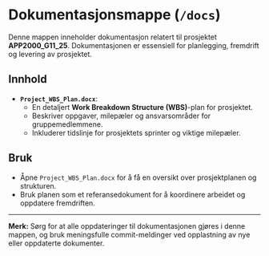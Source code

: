 # Dokumentasjonsmappe (`/docs`)

Denne mappen inneholder dokumentasjon relatert til prosjektet **APP2000_G11_25**. Dokumentasjonen er essensiell for planlegging, fremdrift og levering av prosjektet.

## Innhold
- **`Project_WBS_Plan.docx`**: 
  - En detaljert **Work Breakdown Structure (WBS)**-plan for prosjektet.
  - Beskriver oppgaver, milepæler og ansvarsområder for gruppemedlemmene.
  - Inkluderer tidslinje for prosjektets sprinter og viktige milepæler.

## Bruk
- Åpne `Project_WBS_Plan.docx` for å få en oversikt over prosjektplanen og strukturen.
- Bruk planen som et referansedokument for å koordinere arbeidet og oppdatere fremdriften.

---

**Merk:** Sørg for at alle oppdateringer til dokumentasjonen gjøres i denne mappen, og bruk meningsfulle commit-meldinger ved opplastning av nye eller oppdaterte dokumenter.
